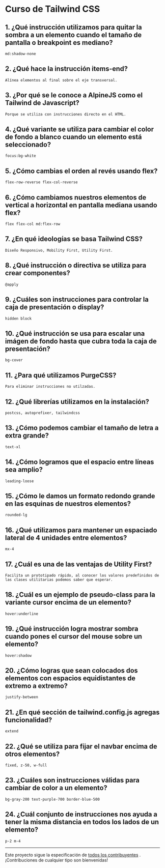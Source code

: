 # Curso de Tailwind CSS

## 1. ¿Qué instrucción utilizamos para quitar la sombra a un elemento cuando el tamaño de pantalla o breakpoint es mediano?
    md:shadow-none
## 2. ¿Qué hace la instrucción items-end?
    Alínea elementos al final sobre el eje transversal.
## 3. ¿Por qué se le conoce a AlpineJS como el Tailwind de Javascript?
    Porque se utiliza con instrucciones directo en el HTML.
## 4. ¿Qué variante se utiliza para cambiar el color de fondo a blanco cuando un elemento está seleccionado?
    focus:bg-white
## 5. ¿Cómo cambias el orden al revés usando flex?
    flex-row-reverse flex-col-reverse
## 6. ¿Cómo cambiamos nuestros elementos de vertical a horizontal en pantalla mediana usando flex?
    flex flex-col md:flex-row
## 7. ¿En qué ideologías se basa Tailwind CSS?
    Diseño Responsivo, Mobility First, Utility First.
## 8. ¿Qué instrucción o directiva se utiliza para crear componentes?
    @apply
## 9. ¿Cuáles son instrucciones para controlar la caja de presentación o display?
    hidden block
## 10. ¿Qué instrucción se usa para escalar una imágen de fondo hasta que cubra toda la caja de presentación?
    bg-cover
## 11. ¿Para qué utilizamos PurgeCSS?
    Para eliminar instrucciones no utilzadas.
## 12. ¿Qué librerías utilizamos en la instalación?
    postcss, autoprefixer, tailwindcss
## 13. ¿Cómo podemos cambiar el tamaño de letra a extra grande?
    text-xl
## 14. ¿Cómo logramos que el espacio entre líneas sea amplio?
    leading-loose
## 15. ¿Cómo le damos un formato redondo grande en las esquinas de nuestros elementos?
    rounded-lg
## 16. ¿Qué utilizamos para mantener un espaciado lateral de 4 unidades entre elementos?
    mx-4
## 17. ¿Cuál es una de las ventajas de Utility First?
    Facilita un prototipado rápido, al conocer los valores predefinidos de las clases utilitarias podemos saber que esperar.
## 18. ¿Cuál es un ejemplo de pseudo-class para la variante cursor encima de un elemento?
    hover:underline
## 19. ¿Qué instrucción logra mostrar sombra cuando pones el cursor del mouse sobre un elemento?
    hover:shadow
## 20. ¿Cómo logras que sean colocados dos elementos con espacios equidistantes de extremo a extremo?
    justify-between
## 21. ¿En qué sección de tailwind.config.js agregas funcionalidad?
    extend
## 22. ¿Qué se utiliza para fijar el navbar encima de otros elementos?
    fixed, z-50, w-full
## 23. ¿Cuáles son instrucciones válidas para cambiar de color a un elemento?
    bg-gray-200 text-purple-700 border-blue-500
## 24. ¿Cuál conjunto de instrucciones nos ayuda a tener la misma distancia en todos los lados de un elemento?
    p-2 m-4

------

Este proyecto sigue la especificación de [todos los contribuyentes](https://github.com/all-contributors/all-contributors) . ¡Contribuciones de cualquier tipo son bienvenidas!
